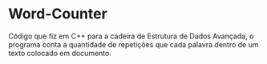 # Word-Counter
Código que fiz em C++ para a cadeira de Estrutura de Dados Avançada, o programa conta a quantidade de repetições que cada palavra dentro de um texto colocado em documento.
